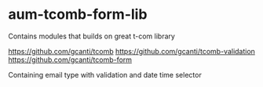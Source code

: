 # aum-tcomb-form-lib
Contains modules that builds on great t-com library 

https://github.com/gcanti/tcomb
https://github.com/gcanti/tcomb-validation
https://github.com/gcanti/tcomb-form

Containing email type with validation and date time selector